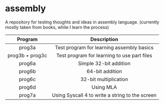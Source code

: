 # assembly
A repository for testing thoughts and ideas in assembly language.
(currently mostly taken from books, while I learn the process)

| Program         | Description                                     |
|:---------------:|:-----------------------------------------------:|
| prog3a          | Test program for learning assembly basics       |
| prog3b + prog3c | Test program for learning to use part files     |
| prog6a          | Simple 32-bit addition                          |
| prog6b          | 64-bit addition                                 |
| prog6c          | 32-bit multiplication                           |
| prog6d          | Using MLA                                       |
| prog7a          | Using Syscall 4 to write a string to the screen |
